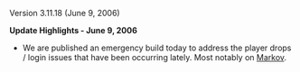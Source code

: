 Version 3.11.18 (June 9, 2006)

**Update Highlights - June 9, 2006**

- We are published an emergency build today to address the player drops / login
  issues that have been occurring lately. Most notably on
  [Markov](../etc/Markov.md).

<!--[Category:Patches](../Category:Patches.md)-->
